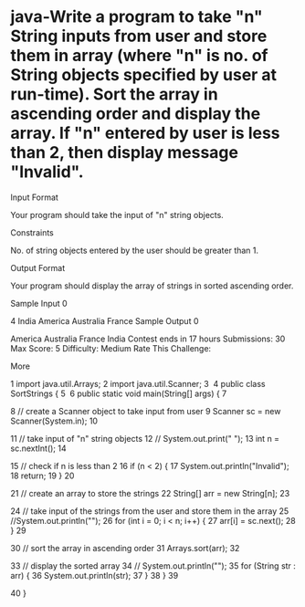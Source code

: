 # java-Write a program to take "n" String inputs from user and store them in array (where "n" is no. of String objects specified by user at run-time). Sort the array in ascending order and display the array. If "n" entered by user is less than 2, then display message "Invalid".

Input Format

Your program should take the input of "n" string objects.

Constraints

No. of string objects entered by the user should be greater than 1.

Output Format

Your program should display the array of strings in sorted ascending order.

Sample Input 0

4
India
America
Australia
France
Sample Output 0

America
Australia
France
India
Contest ends in 17 hours
Submissions: 30
Max Score: 5
Difficulty: Medium
Rate This Challenge:

    
More
 
1
import java.util.Arrays;
2
import java.util.Scanner;
3
​
4
public class SortStrings {
5
​
6
    public static void main(String[] args) {
7
        
8
        // create a Scanner object to take input from user
9
        Scanner sc = new Scanner(System.in);
10
        
11
        // take input of "n" string objects
12
       // System.out.print(" ");
13
        int n = sc.nextInt();
14
        
15
        // check if n is less than 2
16
        if (n < 2) {
17
            System.out.println("Invalid");
18
            return;
19
        }
20
        
21
        // create an array to store the strings
22
        String[] arr = new String[n];
23
        
24
        // take input of the strings from the user and store them in the array
25
        //System.out.println("");
26
        for (int i = 0; i < n; i++) {
27
            arr[i] = sc.next();
28
        }
29
        
30
        // sort the array in ascending order
31
        Arrays.sort(arr);
32
        
33
        // display the sorted array
34
       // System.out.println("");
35
        for (String str : arr) {
36
            System.out.println(str);
37
        }
38
    }
39

40
}
